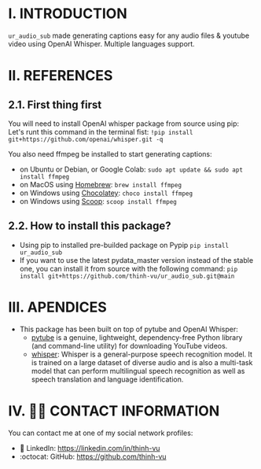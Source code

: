 # I. INTRODUCTION
`ur_audio_sub` made generating captions easy for any audio files &amp; youtube video using OpenAI Whisper. Multiple languages support.

# II. REFERENCES
## 2.1. First thing first
You will need to install OpenAI whisper package from source using pip:
Let's runt this command in the terminal fist: `!pip install git+https://github.com/openai/whisper.git -q`

You also need ffmpeg be installed to start generating captions:
- on Ubuntu or Debian, or Google Colab: `sudo apt update && sudo apt install ffmpeg`
- on MacOS using [Homebrew](https://brew.sh/): `brew install ffmpeg`
- on Windows using [Chocolatey](https://chocolatey.org/): `choco install ffmpeg`
- on Windows using [Scoop](https://scoop.sh/): `scoop install ffmpeg`

## 2.2. How to install this package?
- Using pip to installed pre-builded package on Pypip `pip install ur_audio_sub`
- If you want to use the latest pydata_master version instead of the stable one, you can install it from source with the following command:
`pip install git+https://github.com/thinh-vu/ur_audio_sub.git@main`

# III. APENDICES
- This package has been built on top of pytube and OpenAI Whisper:
  - [pytube](https://github.com/pytube/pytube) is a genuine, lightweight, dependency-free Python library (and command-line utility) for downloading YouTube videos.
  - [whisper](https://github.com/openai/whisper): Whisper is a general-purpose speech recognition model. It is trained on a large dataset of diverse audio and is also a multi-task model that can perform multilingual speech recognition as well as speech translation and language identification.

# IV. 🙋‍♂️ CONTACT INFORMATION
You can contact me at one of my social network profiles:

- 💼 LinkedIn: https://linkedin.com/in/thinh-vu
- :octocat: GitHub: https://github.com/thinh-vu
